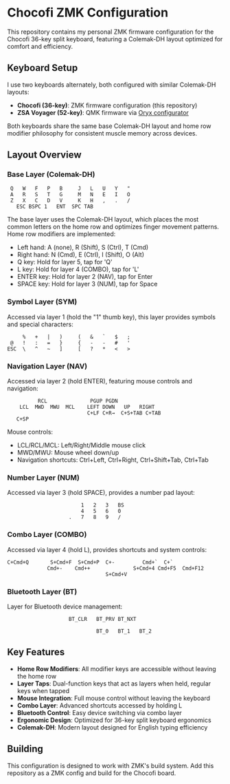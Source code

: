 # Chocofi ZMK Configuration

This repository contains my personal ZMK firmware configuration for the Chocofi 36-key split keyboard, featuring a Colemak-DH layout optimized for comfort and efficiency.

## Keyboard Setup

I use two keyboards alternately, both configured with similar Colemak-DH layouts:
- **Chocofi (36-key)**: ZMK firmware configuration (this repository)
- **ZSA Voyager (52-key)**: QMK firmware via [Oryx configurator](https://configure.zsa.io/voyager/layouts/XeqG6/latest/0)

Both keyboards share the same base Colemak-DH layout and home row modifier philosophy for consistent muscle memory across devices.

## Layout Overview

### Base Layer (Colemak-DH)
```
 Q   W   F   P   B     J   L   U   Y   "
 A   R   S   T   G     M   N   E   I   O
 Z   X   C   D   V     K   H   ,   .   /
   ESC BSPC 1   ENT  SPC TAB
```

The base layer uses the Colemak-DH layout, which places the most common letters on the home row and optimizes finger movement patterns. Home row modifiers are implemented:
- Left hand: A (none), R (Shift), S (Ctrl), T (Cmd)
- Right hand: N (Cmd), E (Ctrl), I (Shift), O (Alt)
- Q key: Hold for layer 5, tap for 'Q'
- L key: Hold for layer 4 (COMBO), tap for 'L'  
- ENTER key: Hold for layer 2 (NAV), tap for Enter
- SPACE key: Hold for layer 3 (NUM), tap for Space

### Symbol Layer (SYM)
Accessed via layer 1 (hold the "1" thumb key), this layer provides symbols and special characters:
```
     %   +   |   )     (   &   `   $   ;
 @   !   :   =   }     {   -   -   #   '
ESC  \   ^   ~   ]     [   ?   *   <   >
```

### Navigation Layer (NAV)
Accessed via layer 2 (hold ENTER), featuring mouse controls and navigation:
```
          RCL              PGUP PGDN              
    LCL  MWD  MWU  MCL    LEFT DOWN   UP   RIGHT
                          C+LF C+R→  C+S+TAB C+TAB
   C+SP                              
```

Mouse controls:
- LCL/RCL/MCL: Left/Right/Middle mouse click  
- MWD/MWU: Mouse wheel down/up
- Navigation shortcuts: Ctrl+Left, Ctrl+Right, Ctrl+Shift+Tab, Ctrl+Tab

### Number Layer (NUM)
Accessed via layer 3 (hold SPACE), provides a number pad layout:
```
                        1   2   3   BS  
                        4   5   6   0   
                    .   7   8   9   /
```

### Combo Layer (COMBO)
Accessed via layer 4 (hold L), provides shortcuts and system controls:
```
C+Cmd+Q       S+Cmd+F  S+Cmd+P  C+-         Cmd+`  C+`     
             Cmd+-    Cmd++              S+Cmd+4 Cmd+F5  Cmd+F12
                                S+Cmd+V                    
```

### Bluetooth Layer (BT)
Layer for Bluetooth device management:
```
                    BT_CLR   BT_PRV BT_NXT      
                                         
                             BT_0   BT_1   BT_2
```

## Key Features

- **Home Row Modifiers**: All modifier keys are accessible without leaving the home row
- **Layer Taps**: Dual-function keys that act as layers when held, regular keys when tapped
- **Mouse Integration**: Full mouse control without leaving the keyboard
- **Combo Layer**: Advanced shortcuts accessed by holding L
- **Bluetooth Control**: Easy device switching via combo layer
- **Ergonomic Design**: Optimized for 36-key split keyboard ergonomics
- **Colemak-DH**: Modern layout designed for English typing efficiency

## Building

This configuration is designed to work with ZMK's build system. Add this repository as a ZMK config and build for the Chocofi board.